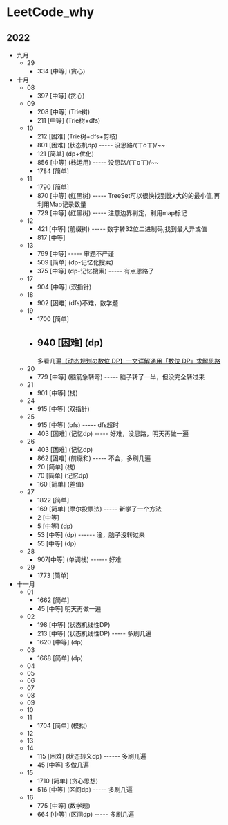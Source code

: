 # LeetCode_why

## 2022

- 九月
    - 29
        - 334 [中等] (贪心)
- 十月
    - 08
        - 397 [中等] (贪心)
    - 09
        - 208 [中等] (Trie树)
        - 211 [中等] (Trie树+dfs)
    - 10
        - 212 [困难] (Trie树+dfs+剪枝)
        - 801 [困难] (状态机dp) ----- 没思路/(ㄒoㄒ)/~~
        - 121 [简单] (dp+优化)
        - 856 [中等] (栈运用) ----- 没思路/(ㄒoㄒ)/~~
        - 1784 [简单]
    - 11
        - 1790 [简单]
        - 870 [中等] (红黑树) ----- TreeSet可以很快找到比k大的的最小值,再利用Map记录数量
        - 729 [中等] (红黑树) ----- 注意边界判定，利用map标记
    - 12
        - 421 [中等] (前缀树) ----- 数字转32位二进制码,找到最大异或值
        - 817 [中等]
    - 13
        - 769 [中等] ----- 审题不严谨
        - 509 [简单] (dp-记忆化搜索)
        - 375 [中等] (dp-记忆搜索) ----- 有点思路了
    - 17
        - 904 [中等] (双指针)
    - 18
        - 902 [困难] (dfs)不难，数学题
    - 19
        - 1700 [简单]
        - 940 [困难]
          (dp)
          -----
          多看几遍[【动态规划の数位 DP】一文详解通用「数位 DP」求解思路](https://mp.weixin.qq.com/s?__biz=MzU4NDE3MTEyMA==&mid=2247490779&idx=1&sn=9a07bef5a856ca34f5c18a4541a50e9c)
    - 20
        - 779 [中等] (脑筋急转弯) ----- 脑子转了一半，但没完全转过来
    - 21
        - 901 [中等] (栈)
    - 24
        - 915 [中等] (双指针)
    - 25
        - 915 [中等] (bfs) ----- dfs超时
        - 403 [困难] (记忆dp) ----- 好难，没思路，明天再做一遍
    - 26
        - 403 [困难] (记忆dp)
        - 862 [困难] (前缀和) ----- 不会，多刷几遍
        - 20  [简单] (栈)
        - 70  [简单] (记忆dp)
        - 160 [简单] (差值)
    - 27
        - 1822 [简单]
        - 169 [简单] (摩尔投票法) ----- 新学了一个方法
        - 2 [中等]
        - 5 [中等] (dp)
        - 53 [中等] (dp) ------ 淦，脑子没转过来
        - 55 [中等] (dp)
    - 28
        - 907[中等] (单调栈) ------ 好难
    - 29
        - 1773 [简单]
- 十一月
    - 01
        - 1662 [简单]
        - 45 [中等] 明天再做一遍
    - 02
        - 198 [中等] (状态机线性DP)
        - 213 [中等] (状态机线性DP) ----- 多刷几遍
        - 1620 [中等] (dp)
    - 03
        - 1668 [简单] (dp)
    - 04
    - 05
    - 06
    - 07
    - 08
    - 09
    - 10
    - 11
        - 1704 [简单] (模拟)
    - 12
    - 13
    - 14
        - 115  [困难] (状态转义dp) ------ 多刷几遍
        - 45 [中等] 多做几遍
    - 15
        - 1710 [简单] (贪心思想)
        - 516 [中等] (区间dp) ----- 多刷几遍
    - 16
        - 775 [中等] (数学题)
        - 664 [中等] (区间dp) ----- 多刷几遍